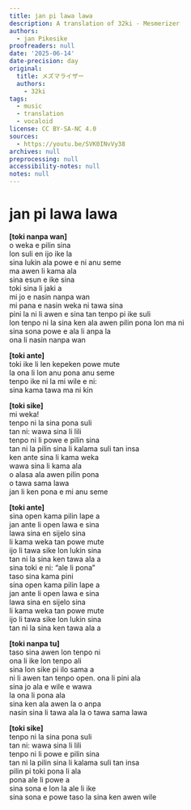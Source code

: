 ```yaml
---
title: jan pi lawa lawa
description: A translation of 32ki - Mesmerizer
authors:
  - jan Pikesike
proofreaders: null
date: '2025-06-14'
date-precision: day
original:
  title: メズマライザー
  authors:
    - 32ki
tags:
  - music
  - translation
  - vocaloid
license: CC BY-SA-NC 4.0
sources:
  - https://youtu.be/SVK0INvVy38
archives: null
preprocessing: null
accessibility-notes: null
notes: null
---
```


# jan pi lawa lawa
**[toki nanpa wan]**  
o weka e pilin sina  
lon suli en ijo ike la  
sina lukin ala powe e ni anu seme  
ma awen li kama ala  
sina esun e ike sina  
toki sina li jaki a  
mi jo e nasin nanpa wan  
mi pana e nasin weka ni tawa sina  
pini la ni li awen e sina tan tenpo pi ike suli  
lon tenpo ni la sina ken ala awen pilin   pona lon ma ni  
sina sona powe e ala li anpa la  
ona li nasin nanpa wan  

**[toki ante]**  
toki ike li len kepeken powe mute  
la ona li lon anu pona anu seme  
tenpo ike ni la mi wile e ni:  
sina kama tawa ma ni kin  

**[toki sike]**  
mi weka!  
tenpo ni la sina pona suli  
tan ni: wawa sina li lili  
tenpo ni li powe e pilin sina  
tan ni la pilin sina li kalama suli tan insa  
ken ante sina li kama weka  
wawa sina li kama ala  
o alasa ala awen pilin pona  
o tawa sama lawa  
jan li ken pona e mi anu seme  

**[toki ante]**  
sina open kama pilin lape a  
jan ante li open lawa e sina  
lawa sina en sijelo sina  
li kama weka tan powe mute  
ijo li tawa sike lon lukin sina  
tan ni la sina ken tawa ala a  
sina toki e ni: “ale li pona”  
taso sina kama pini  
sina open kama pilin lape a  
jan ante li open lawa e sina  
lawa sina en sijelo sina  
li kama weka tan powe mute  
ijo li tawa sike lon lukin sina  
tan ni la sina ken tawa ala a  

**[toki nanpa tu]**  
taso sina awen lon tenpo ni  
ona li ike lon tenpo ali  
sina lon sike pi ilo sama a  
ni li awen tan tenpo open. ona li pini ala  
sina jo ala e wile e wawa  
la ona li pona ala  
sina ken ala awen la o anpa  
nasin sina li tawa ala la o tawa sama lawa  

**[toki sike]**  
tenpo ni la sina pona suli  
tan ni: wawa sina li lili  
tenpo ni li powe e pilin sina  
tan ni la pilin sina li kalama suli tan insa  
pilin pi toki pona li ala  
pona ale li powe a  
sina sona e lon la ale li ike  
sina sona e powe taso la sina ken awen wile  
